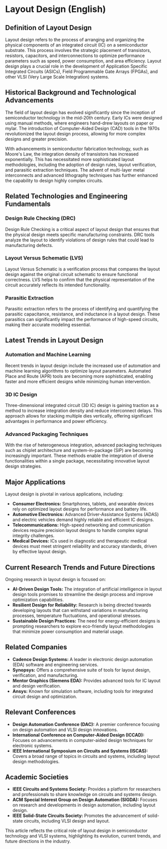 # Layout Design (English)

## Definition of Layout Design
Layout design refers to the process of arranging and organizing the physical components of an integrated circuit (IC) on a semiconductor substrate. This process involves the strategic placement of transistors, resistors, capacitors, and interconnections to optimize performance parameters such as speed, power consumption, and area efficiency. Layout design plays a crucial role in the development of Application Specific Integrated Circuits (ASICs), Field Programmable Gate Arrays (FPGAs), and other VLSI (Very Large Scale Integration) systems.

## Historical Background and Technological Advancements
The field of layout design has evolved significantly since the inception of semiconductor technology in the mid-20th century. Early ICs were designed using manual methods, where engineers hand-drew layouts on paper or mylar. The introduction of Computer-Aided Design (CAD) tools in the 1970s revolutionized the layout design process, allowing for more complex designs and greater precision.

With advancements in semiconductor fabrication technology, such as Moore's Law, the integration density of transistors has increased exponentially. This has necessitated more sophisticated layout methodologies, including the adoption of design rules, layout verification, and parasitic extraction techniques. The advent of multi-layer metal interconnects and advanced lithography techniques has further enhanced the capability to design highly complex circuits.

## Related Technologies and Engineering Fundamentals
### Design Rule Checking (DRC)
Design Rule Checking is a critical aspect of layout design that ensures that the physical design meets specific manufacturing constraints. DRC tools analyze the layout to identify violations of design rules that could lead to manufacturing defects.

### Layout Versus Schematic (LVS)
Layout Versus Schematic is a verification process that compares the layout design against the original circuit schematic to ensure functional correctness. LVS helps to confirm that the physical representation of the circuit accurately reflects its intended functionality.

### Parasitic Extraction
Parasitic extraction refers to the process of identifying and quantifying the parasitic capacitance, resistance, and inductance in a layout design. These parasitics can significantly impact the performance of high-speed circuits, making their accurate modeling essential.

## Latest Trends in Layout Design
### Automation and Machine Learning
Recent trends in layout design include the increased use of automation and machine learning algorithms to optimize layout parameters. Automated Place and Route (APR) tools are becoming more sophisticated, enabling faster and more efficient designs while minimizing human intervention.

### 3D IC Design
Three-dimensional integrated circuit (3D IC) design is gaining traction as a method to increase integration density and reduce interconnect delays. This approach allows for stacking multiple dies vertically, offering significant advantages in performance and power efficiency.

### Advanced Packaging Techniques
With the rise of heterogeneous integration, advanced packaging techniques such as chiplet architecture and system-in-package (SiP) are becoming increasingly important. These methods enable the integration of diverse functionalities within a single package, necessitating innovative layout design strategies.

## Major Applications
Layout design is pivotal in various applications, including:
- **Consumer Electronics:** Smartphones, tablets, and wearable devices rely on optimized layout designs for performance and battery life.
- **Automotive Electronics:** Advanced Driver-Assistance Systems (ADAS) and electric vehicles demand highly reliable and efficient IC designs.
- **Telecommunications:** High-speed networking and communication devices require precision layout designs to handle complex signal integrity challenges.
- **Medical Devices:** ICs used in diagnostic and therapeutic medical devices must meet stringent reliability and accuracy standards, driven by effective layout design.

## Current Research Trends and Future Directions
Ongoing research in layout design is focused on:
- **AI-Driven Design Tools:** The integration of artificial intelligence in layout design tools promises to streamline the design process and improve optimization capabilities.
- **Resilient Design for Reliability:** Research is being directed towards developing layouts that can withstand variations in manufacturing processes, temperature fluctuations, and operational stresses.
- **Sustainable Design Practices:** The need for energy-efficient designs is prompting researchers to explore eco-friendly layout methodologies that minimize power consumption and material usage.

## Related Companies
- **Cadence Design Systems:** A leader in electronic design automation (EDA) software and engineering services.
- **Synopsys:** Offers a comprehensive suite of tools for layout design, verification, and manufacturing.
- **Mentor Graphics (Siemens EDA):** Provides advanced tools for IC layout and design verification.
- **Ansys:** Known for simulation software, including tools for integrated circuit design and optimization.

## Relevant Conferences
- **Design Automation Conference (DAC):** A premier conference focusing on design automation and VLSI design innovations.
- **International Conference on Computer-Aided Design (ICCAD):** Focuses on advancements in computer-aided design techniques for electronic systems.
- **IEEE International Symposium on Circuits and Systems (ISCAS):** Covers a broad range of topics in circuits and systems, including layout design methodologies.
  
## Academic Societies
- **IEEE Circuits and Systems Society:** Provides a platform for researchers and professionals to share knowledge on circuits and systems design.
- **ACM Special Interest Group on Design Automation (SIGDA):** Focuses on research and developments in design automation, including layout design.
- **IEEE Solid-State Circuits Society:** Promotes the advancement of solid-state circuits, including VLSI design and layout. 

This article reflects the critical role of layout design in semiconductor technology and VLSI systems, highlighting its evolution, current trends, and future directions in the industry.